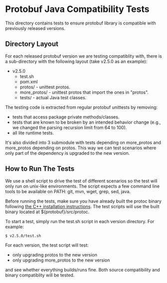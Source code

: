 # Protobuf Java Compatibility Tests

This directory contains tests to ensure protobuf library is compatible with
previously released versions.

## Directory Layout

For each released protobuf version we are testing compatiblity with, there
is a sub-directory with the following layout (take v2.5.0 as an example):

  * v2.5.0
    * test.sh
    * pom.xml
    * protos/ - unittest protos.
    * more_protos/ - unittest protos that import the ones in "protos".
    * tests/ - actual Java test classes.

The testing code is extracted from regular protobuf unittests by removing:

  * tests that access package private methods/classes.
  * tests that are known to be broken by an intended behavior change (e.g., we
    changed the parsing recursion limit from 64 to 100).
  * all lite runtime tests.

It's also divided into 3 submodule with tests depending on more_protos and
more_protos depending on protos. This way we can test scenarios where only part
of the dependency is upgraded to the new version.

## How to Run The Tests

We use a shell script to drive the test of different scenarios so the test
will only run on unix-like environments. The script expects a few command
line tools to be available on PATH: git, mvn, wget, grep, sed, java.

Before running the tests, make sure you have already built the protoc binary
following [the C++ installation instructions](../../src/README.md). The test
scripts will use the built binary located at ${protobuf}/src/protoc.

To start a test, simply run the test.sh script in each version directory. For
example:

    $ v2.5.0/test.sh

For each version, the test script will test:

  * only upgrading protos to the new version
  * only upgrading more_protos to the new version

and see whether everything builds/runs fine. Both source compatibility and
binary compatiblity will be tested.
